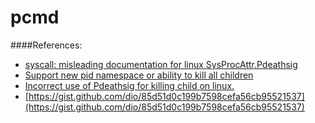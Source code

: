 # pcmd

####References:
- [syscall: misleading documentation for linux SysProcAttr.Pdeathsig](https://github.com/golang/go/issues/27505)
- [Support new pid namespace or ability to kill all children](https://github.com/rootless-containers/rootlesskit/issues/65)
- [Incorrect use of Pdeathsig for killing child on linux.](https://github.com/tetratelabs/func-e/issues/173#issuecomment-919261190)
- [https://gist.github.com/dio/85d51d0c199b7598cefa56cb95521537](https://gist.github.com/dio/85d51d0c199b7598cefa56cb95521537)